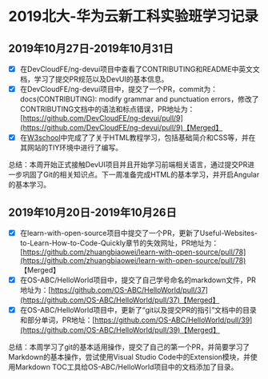 # 2019北大-华为云新工科实验班学习记录

## 2019年10月27日-2019年10月31日
 - [x] 在DevCloudFE/ng-devui项目中查看了CONTRIBUTING和README中英文文档，学习了提交PR规范以及DevUI的基本信息。
 - [x] 在DevCloudFE/ng-devui项目中，提交了一个PR，commit为：docs(CONTRIBUTING): modify grammar and punctuation errors，修改了CONTRIBUTING文档中的语法和标点错误，PR地址为：[https://github.com/DevCloudFE/ng-devui/pull/9](https://github.com/DevCloudFE/ng-devui/pull/9)【Merged】
 - [x] 在[W3school](https://www.w3school.com.cn/index.html)中完成了了关于HTML教程学习，包括基础简介和CSS等，并在其网站的TIY环境中进行了编写。

总结：本周开始正式接触DevUI项目并且开始学习前端相关语言，通过提交PR进一步巩固了Git的相关知识点。下一周准备完成HTML的基本学习，并开启Angular的基本学习。

## 2019年10月20日-2019年10月26日
 - [x] 在learn-with-open-source项目中提交了一个PR，更新了Useful-Websites-to-Learn-How-to-Code-Quickly章节的失效网址，PR地址为：[https://github.com/zhuangbiaowei/learn-with-open-source/pull/78](https://github.com/zhuangbiaowei/learn-with-open-source/pull/78) 【Merged】
 - [x] 在OS-ABC/HelloWorld项目中，提交了自己学号命名的markdown文件，PR地址为：[https://github.com/OS-ABC/HelloWorld/pull/37](https://github.com/OS-ABC/HelloWorld/pull/37)【Merged】
 - [x] 在OS-ABC/HelloWorld项目中，更新了“git以及提交PR的指引”文档中的目录和部分单词，PR地址：[https://github.com/OS-ABC/HelloWorld/pull/39](https://github.com/OS-ABC/HelloWorld/pull/39)【Merged】

总结：本周学习了git的基本适用操作，提交了自己的第一个PR，并简要学习了Markdown的基本操作，尝试使用Visual Studio Code中的Extension模块，并使用Markdown TOC工具给OS-ABC/HelloWorld项目中的文档添加了目录。 
